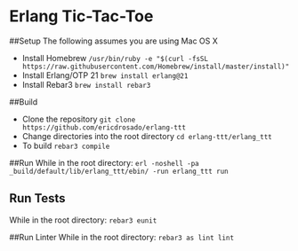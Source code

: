 # Erlang Tic-Tac-Toe

##Setup
The following assumes you are using Mac OS X

+ Install Homebrew `/usr/bin/ruby -e "$(curl -fsSL https://raw.githubusercontent.com/Homebrew/install/master/install)"`
+ Install Erlang/OTP 21 `brew install erlang@21`
+ Install Rebar3 `brew install rebar3`

##Build 
+ Clone the repository `git clone https://github.com/ericdrosado/erlang-ttt`
+ Change directories into the root directory `cd erlang-ttt/erlang_ttt`
+ To build `rebar3 compile`

##Run
While in the root directory:
`erl -noshell -pa _build/default/lib/erlang_ttt/ebin/ -run erlang_ttt run`

## Run Tests
While in the root directory:
`rebar3 eunit`

##Run Linter
While in the root directory:
`rebar3 as lint lint`